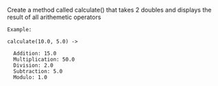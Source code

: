 Create a method called calculate() that takes 2 doubles and displays the result of all arithemetic operators
    

    Example:

    calculate(10.0, 5.0) ->
      
      Addition: 15.0
      Multiplication: 50.0
      Division: 2.0
      Subtraction: 5.0
      Modulo: 1.0